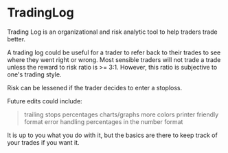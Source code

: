 # TradingLog
Trading Log is an organizational and risk analytic tool to help traders trade better.

A trading log could be useful for a trader to refer back to their trades to see where they went right or wrong. Most sensible traders will not trade a trade unless the reward to risk ratio is >= 3:1. However, this ratio is subjective to one's trading style.

Risk can be lessened if the trader decides to enter a stoploss.

Future edits could include:

> trailing stops percentages
> charts/graphs
> more colors
> printer friendly format
> error handling
> percentages in the number format

It is up to you what you do with it, but the basics are there to keep track of your trades if you want it.
